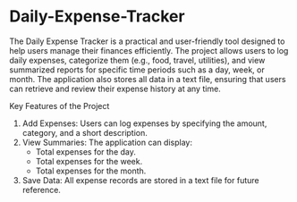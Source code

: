 # Daily-Expense-Tracker
The Daily Expense Tracker is a practical and user-friendly tool designed to help users manage their
finances efficiently. The project allows users to log daily expenses, categorize them (e.g., food, travel, utilities), and view summarized reports for specific time periods such as a day, week, or month. The
application also stores all data in a text file, ensuring that users can retrieve and review their expense history
at any time. 

Key Features of the Project
1. Add Expenses: Users can log expenses by specifying the amount, category, and a short description.
2. View Summaries: The application can display:
   - Total expenses for the day.
   - Total expenses for the week.
   - Total expenses for the month.
3. Save Data: All expense records are stored in a text file for future reference.
